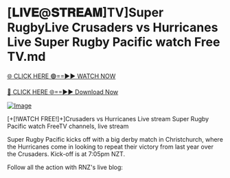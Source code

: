 # [𝐋𝐈𝐕𝐄@𝐒𝐓𝐑𝐄𝐀𝐌]TV]Super RugbyLive  Crusaders vs Hurricanes Live Super Rugby Pacific watch Free TV.md


[🌐 CLICK HERE 🟢==►► WATCH NOW](https://4ktvstream.online/Super-Rugby)

[🔴 CLICK HERE 🌐==►► Download Now](https://4ktvstream.online/Super-Rugby)


[![Image](https://github.com/user-attachments/assets/9276b125-c9d9-48a8-a937-0c8f97921f90)](https://4ktvstream.online/Super-Rugby)


[+[!WATCH FREE!]+]Crusaders vs Hurricanes Live stream Super Rugby Pacific watch FreeTV channels, live stream


Super Rugby Pacific kicks off with a big derby match in Christchurch, where the Hurricanes come in looking to repeat their victory from last year over the Crusaders. Kick-off is at 7:05pm NZT.

Follow all the action with RNZ's live blog:







